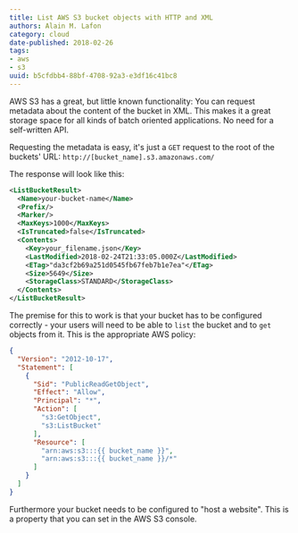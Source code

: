 ```yaml
---
title: List AWS S3 bucket objects with HTTP and XML
authors: Alain M. Lafon
category: cloud
date-published: 2018-02-26
tags: 
- aws
- s3
uuid: b5cfdbb4-88bf-4708-92a3-e3df16c41bc8
---
```


AWS S3 has a great, but little known functionality: You can request
metadata about the content of the bucket in XML. This makes it a great
storage space for all kinds of batch oriented applications. No need
for a self-written API.

Requesting the metadata is easy, it's just a `GET` request to the root
of the buckets' URL: `http://[bucket_name].s3.amazonaws.com/`

The response will look like this:

```xml
<ListBucketResult>
  <Name>your-bucket-name</Name>
  <Prefix/>
  <Marker/>
  <MaxKeys>1000</MaxKeys>
  <IsTruncated>false</IsTruncated>
  <Contents>
    <Key>your_filename.json</Key>
    <LastModified>2018-02-24T21:33:05.000Z</LastModified>
    <ETag>"da3cf2b69a251d0545fb67feb7b1e7ea"</ETag>
    <Size>5649</Size>
    <StorageClass>STANDARD</StorageClass>
  </Contents>
</ListBucketResult>
```

The premise for this to work is that your bucket has to be configured
correctly - your users will need to be able to `list` the bucket and
to `get` objects from it. This is the appropriate AWS policy:

```json
{
  "Version": "2012-10-17",
  "Statement": [
    {
      "Sid": "PublicReadGetObject",
      "Effect": "Allow",
      "Principal": "*",
      "Action": [
        "s3:GetObject",
        "s3:ListBucket"
      ],
      "Resource": [
        "arn:aws:s3:::{{ bucket_name }}",
        "arn:aws:s3:::{{ bucket_name }}/*"
      ]
    }
  ]
}

```

Furthermore your bucket needs to be configured to "host a website".
This is a property that you can set in the AWS S3 console.
